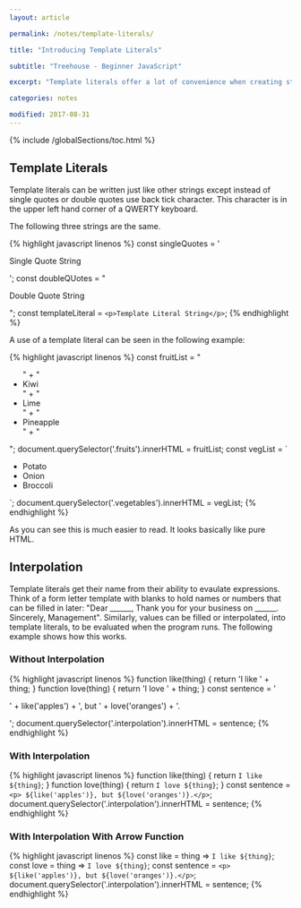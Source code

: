 ```yaml
---
layout: article

permalink: /notes/template-literals/

title: "Introducing Template Literals"

subtitle: "Treehouse - Beginner JavaScript"

excerpt: "Template literals offer a lot of convenience when creating strings in JavaScript. These notes document some of the main features."

categories: notes

modified: 2017-08-31
---
```


{% include /globalSections/toc.html %}

## Template Literals

Template literals can be written just like other strings except instead of single quotes or double quotes use back tick character. This character is in the upper left hand corner of a QWERTY keyboard.

The following three strings are the same.

{% highlight javascript linenos %}
const singleQuotes = '<p>Single Quote String</p>';
const doubleQUotes = "<p>Double Quote String</p>";
const templateLiteral = `<p>Template Literal String</p>`;
{% endhighlight %}

A use of a template literal can be seen in the following example:

{% highlight javascript linenos %}
const fruitList = 
  "<ul>" +
    "<li>Kiwi</li>" +
    "<li>Lime</li>" +
    "<li>Pineapple</li>" +
  "</ul>";
document.querySelector('.fruits').innerHTML = fruitList;
const vegList = 
  `<ul>
    <li>Potato</li>
    <li>Onion</li>
    <li>Broccoli</li>
  </ul>`;
document.querySelector('.vegetables').innerHTML = vegList;
{% endhighlight %}

As you can see this is much easier to read. It looks basically like pure HTML.

## Interpolation

Template literals get their name from their ability to evaulate expressions. Think of a form letter template with blanks to hold names or numbers that can be filled in later: "Dear ______, Thank you for your business on ______. Sincerely, Management". Similarly, values can be filled or interpolated, into template literals, to be evaluated when the program runs. The following example shows how this works.

### Without Interpolation

{% highlight javascript linenos %}
function like(thing) {
  return 'I like ' + thing;
}
function love(thing) {
  return 'I love ' + thing;
}
const sentence = '<p>' + like('apples') + ', but ' + love('oranges') + '.</p>';
document.querySelector('.interpolation').innerHTML = sentence;
{% endhighlight %}

### With Interpolation

{% highlight javascript linenos %}
function like(thing) {
  return `I like ${thing}`;
}
function love(thing) {
  return `I love ${thing}`;
}
const sentence = `<p> ${like('apples')}, but ${love('oranges')}.</p>`;
document.querySelector('.interpolation').innerHTML = sentence;
{% endhighlight %}

### With Interpolation With Arrow Function

{% highlight javascript linenos %}
const like = thing => `I like ${thing}`;
const love = thing => `I love ${thing}`;
const sentence = `<p> ${like('apples')}, but ${love('oranges')}.</p>`;
document.querySelector('.interpolation').innerHTML = sentence;
{% endhighlight %}